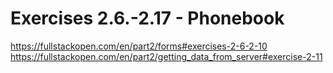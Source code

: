 # Exercises 2.6.-2.17 - Phonebook

https://fullstackopen.com/en/part2/forms#exercises-2-6-2-10
https://fullstackopen.com/en/part2/getting_data_from_server#exercise-2-11
